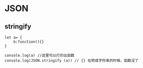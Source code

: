 # JSON

## stringify
```
let a= {
    b:function(){}
}

console.log(a) //这里可以打印出函数
console.log(JSON.stringify (a)) // {} 在转成字符串的时候，函数没了
```
